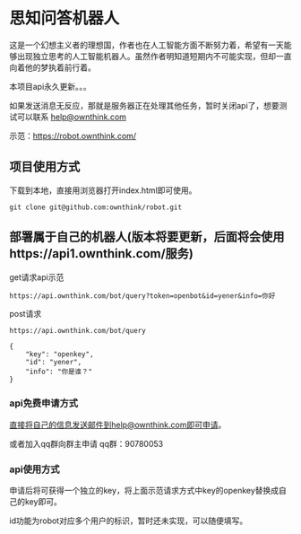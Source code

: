 # 思知问答机器人
这是一个幻想主义者的理想国，作者也在人工智能方面不断努力着，希望有一天能够出现独立思考的人工智能机器人。虽然作者明知道短期内不可能实现，但却一直向着他的梦执着前行着。

本项目api永久更新。。。

如果发送消息无反应，那就是服务器正在处理其他任务，暂时关闭api了，想要测试可以联系  help@ownthink.com

示范：https://robot.ownthink.com/

## 项目使用方式
下载到本地，直接用浏览器打开index.html即可使用。
```shell
git clone git@github.com:ownthink/robot.git
```

## 部署属于自己的机器人(版本将要更新，后面将会使用https://api1.ownthink.com/服务)
get请求api示范
```shell
https://api.ownthink.com/bot/query?token=openbot&id=yener&info=你好
```

post请求
```shell
https://api.ownthink.com/bot/query

{
    "key": "openkey",
    "id": "yener",
    "info": "你是谁？"
}
```

### api免费申请方式
直接将自己的信息发送邮件到help@ownthink.com即可申请。

或者加入qq群向群主申请 qq群：90780053

### api使用方式

申请后将可获得一个独立的key，将上面示范请求方式中key的openkey替换成自己的key即可。

id功能为robot对应多个用户的标识，暂时还未实现，可以随便填写。

